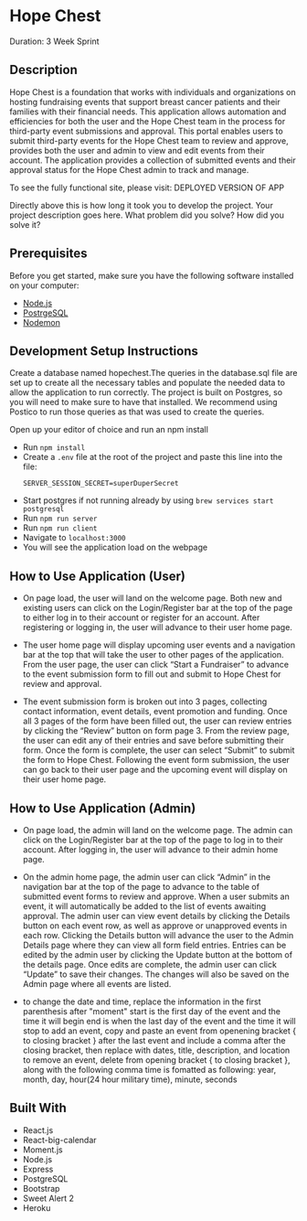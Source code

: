 # Hope Chest

Duration: 3 Week Sprint

## Description
Hope Chest is a foundation that works with individuals and organizations on hosting fundraising events that support breast cancer patients and their families with their financial needs. This application allows automation and efficiencies for both the user and the Hope Chest team in the process for third-party event submissions and approval. This portal enables users to submit third-party events for the Hope Chest team to review and approve, provides both the user and admin  to view and edit events from their account. The application provides a collection of submitted events and their approval status for the Hope Chest admin to track and manage.

To see the fully functional site, please visit: DEPLOYED VERSION OF APP


Directly above this is how long it took you to develop the project. Your project description goes here. What problem did you solve? How did you solve it?


## Prerequisites
Before you get started, make sure you have the following software installed on your computer:

- [Node.js](https://nodejs.org/en/)
- [PostrgeSQL](https://www.postgresql.org/)
- [Nodemon](https://nodemon.io/)

## Development Setup Instructions
Create a database named hopechest.The queries in the database.sql file are set up to create all the necessary tables and populate the needed data to allow the application to run correctly. The project is built on Postgres, so you will need to make sure to have that installed. We recommend using Postico to run those queries as that was used to create the queries.

Open up your editor of choice and run an npm install

* Run `npm install`
* Create a `.env` file at the root of the project and paste this line into the file:
    ```
    SERVER_SESSION_SECRET=superDuperSecret
    ```
* Start postgres if not running already by using `brew services start postgresql`
* Run `npm run server`
* Run `npm run client`
* Navigate to `localhost:3000`
* You will see the application load on the webpage


## How to Use Application (User)
* On page load, the user will land on the welcome page. Both new and existing users can click on the Login/Register bar at the top of the page to either log in to their account or register for an account. After registering or logging in, the user will advance to their user home page.

* The user home page will display upcoming user events and a navigation bar at the top that will take the user to other pages of the application. From the user page, the user can click “Start a Fundraiser” to advance to the event submission form to fill out and submit to Hope Chest for review and approval. 

* The event submission form is broken out into 3 pages, collecting contact information, event details, event promotion and funding. Once all 3 pages of the form have been filled out, the user can review entries by clicking the “Review” button on form page 3. From the review page, the user can edit any of their entries and save before submitting their form. Once the form is complete, the user can select “Submit” to submit the form to Hope Chest. Following the event form submission, the user can go back to their user page and the upcoming event will display on their user home page.

## How to Use Application (Admin)
* On page load, the admin will land on the welcome page. The admin can click on the Login/Register bar at the top of the page to log in to their account. After logging in, the user will advance to their admin home page.

* On the admin home page, the admin user can click “Admin” in the navigation bar at the top of the page to advance to the table of submitted event forms to review and approve. When a user submits an event, it will automatically be added to the list of events awaiting approval. The admin user can view event details by clicking the Details button on each event row, as well as approve or unapproved events in each row. Clicking the Details button will advance the user to the Admin Details page where they can view all form field entries. Entries can be edited by the admin user by clicking the Update button at the bottom of the details page. Once edits are complete, the admin user can click “Update” to save their changes. The changes will also be saved on the Admin page where all events are listed.

* to change the date and time, replace the information in the first parenthesis after "moment"
  start is the first day of the event and the time it will begin
  end is when the last day of the event and the time it will stop
  to add an event, copy and paste an event from openening bracket { to closing bracket } after the last event and include a comma after the closing bracket, then replace with dates, title, description, and location
  to remove an event, delete from opening bracket { to closing bracket }, along with the following comma
  time is fomatted as following: year, month, day, hour(24 hour military time), minute, seconds

## Built With

- React.js
- React-big-calendar
- Moment.js
- Node.js
- Express
- PostgreSQL
- Bootstrap
- Sweet Alert 2
- Heroku